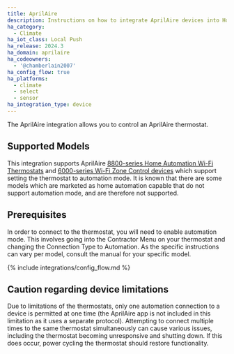 ```yaml
---
title: AprilAire
description: Instructions on how to integrate AprilAire devices into Home Assistant.
ha_category:
  - Climate
ha_iot_class: Local Push
ha_release: 2024.3
ha_domain: aprilaire
ha_codeowners:
  - '@chamberlain2007'
ha_config_flow: true
ha_platforms:
  - climate
  - select
  - sensor
ha_integration_type: device
---
```


The AprilAire integration allows you to control an AprilAire thermostat.

## Supported Models

This integration supports AprilAire [8800-series Home Automation Wi-Fi Thermostats](https://www.aprilaire.com/whole-house-products/thermostats/home-automation) and [6000-series Wi-Fi Zone Control devices](https://www.aprilaire.com/whole-house-products/zone-control) which support setting the thermostat to automation mode. It is known that there are some models which are marketed as home automation capable that do not support automation mode, and are therefore not supported.

## Prerequisites

In order to connect to the thermostat, you will need to enable automation mode. This involves going into the Contractor Menu on your thermostat and changing the Connection Type to Automation. As the specific instructions can vary per model, consult the manual for your specific model.

{% include integrations/config_flow.md %}

## Caution regarding device limitations

Due to limitations of the thermostats, only one automation connection to a device is permitted at one time (the AprilAire app is not included in this limitation as it uses a separate protocol). Attempting to connect multiple times to the same thermostat simultaneously can cause various issues, including the thermostat becoming unresponsive and shutting down. If this does occur, power cycling the thermostat should restore functionality.
